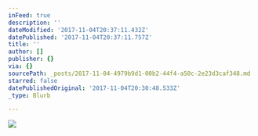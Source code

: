 ```yaml
---
inFeed: true
description: ''
dateModified: '2017-11-04T20:37:11.432Z'
datePublished: '2017-11-04T20:37:11.757Z'
title: ''
author: []
publisher: {}
via: {}
sourcePath: _posts/2017-11-04-4979b9d1-00b2-44f4-a50c-2e23d3caf348.md
starred: false
datePublishedOriginal: '2017-11-04T20:30:48.533Z'
_type: Blurb

---
```

![](https://the-grid-user-content.s3-us-west-2.amazonaws.com/74b5014f-4baa-4d41-a984-f211bbc52352.jpg)